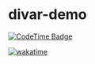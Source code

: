 # divar-demo

[![CodeTime Badge](https://img.shields.io/endpoint?style=flat&color=222&url=https%3A%2F%2Fapi.codetime.dev%2Fshield%3Fid%3D26649%26project%3Ddivar-demo%26in=0)](https://codetime.dev)

[![wakatime](https://wakatime.com/badge/user/f53e5295-93b7-483a-b203-d8c00cc01a93/project/d4be96bb-4dd4-4d2d-af26-6655c315f26f.svg)](https://wakatime.com/badge/user/f53e5295-93b7-483a-b203-d8c00cc01a93/project/d4be96bb-4dd4-4d2d-af26-6655c315f26f)
